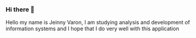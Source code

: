 ### Hi there 👋
Hello my name is Jeinny Varon, I am studying analysis and development of information systems and I hope that I do very well with this application

